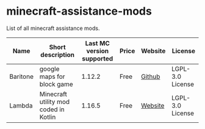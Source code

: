 # minecraft-assistance-mods
List of all minecraft assistance mods.

|Name|Short description|Last MC version supported|Price|Website|License|
|---|---|---|---|---|---|
|Baritone|google maps for block game |1.12.2|Free|[Github](https://github.com/cabaletta/baritone)|LGPL-3.0 License|
|Lambda|Minecraft utility mod coded in Kotlin|1.16.5|Free|[Website](https://lambda-client.com/)|LGPL-3.0 License|

